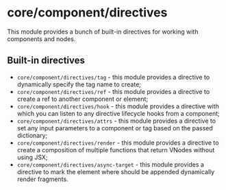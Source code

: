 # core/component/directives

This module provides a bunch of built-in directives for working with components and nodes.

## Built-in directives

* `core/component/directives/tag` - this module provides a directive to dynamically specify the tag name to create;
* `core/component/directives/ref` - this module provides a directive to create a ref to another component or element;
* `core/component/directives/hook` - this module provides a directive with which you can listen to any directive lifecycle hooks from a component;
* `core/component/directives/attrs` - this module provides a directive to set any input parameters to a component or tag based on the passed dictionary;
* `core/component/directives/render` - this module provides a directive to create a composition of multiple functions that return VNodes without using JSX;
* `core/component/directives/async-target` - this module provides a directive to mark the element where should be appended dynamically render fragments.
